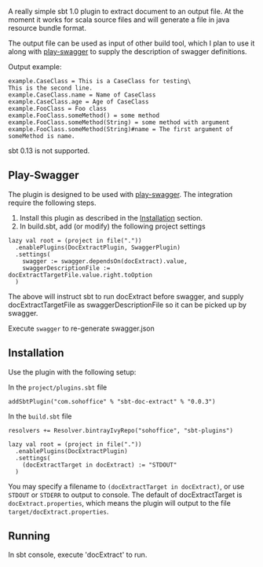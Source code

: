 A really simple sbt 1.0 plugin to extract document to an output file. At the moment it works for scala source files and will generate a file 
in java resource bundle format.

The output file can be used as input of other build tool, which I plan to use it along with 
[play-swagger](https://github.com/iheartradio/play-swagger) to supply the description of swagger definitions.

Output example:

```
example.CaseClass = This is a CaseClass for testing\
This is the second line.
example.CaseClass.name = Name of CaseClass
example.CaseClass.age = Age of CaseClass
example.FooClass = Foo class
example.FooClass.someMethod() = some method
example.FooClass.someMethod(String) = some method with argument
example.FooClass.someMethod(String)#name = The first argument of someMethod is name.
```

sbt 0.13 is not supported.

Play-Swagger
------------

The plugin is designed to be used with [play-swagger](https://github.com/iheartradio/play-swagger). The integration require the following steps.

1. Install this plugin as described in the [Installation](#Installation) section.
2. In build.sbt, add (or modify) the following project settings

```
lazy val root = (project in file("."))
  .enablePlugins(DocExtractPlugin, SwaggerPlugin)
  .settings(
    swagger := swagger.dependsOn(docExtract).value,
    swaggerDescriptionFile := docExtractTargetFile.value.right.toOption
  )
```

  The above will instruct sbt to run docExtract before swagger, and supply docExtractTargetFile as swaggerDescriptionFile so it can be picked up by swagger.
  
  Execute `swagger` to re-generate swagger.json

Installation
------------

Use the plugin with the following setup:

In the `project/plugins.sbt` file

```
addSbtPlugin("com.sohoffice" % "sbt-doc-extract" % "0.0.3")
```

In the `build.sbt` file

```
resolvers += Resolver.bintrayIvyRepo("sohoffice", "sbt-plugins")

lazy val root = (project in file("."))
  .enablePlugins(DocExtractPlugin)
  .settings(
    (docExtractTarget in docExtract) := "STDOUT"
  )
```

You may specify a filename to `(docExtractTarget in docExtract)`, or use `STDOUT` or `STDERR` to output to console. 
The default of docExtractTarget is `docExtract.properties`, which means the plugin will output to the file `target/docExtract.properties`.

Running
-------

In sbt console, execute 'docExtract' to run.
